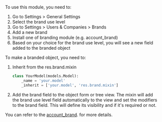 To use this module, you need to:

1.  Go to Settings \> General Settings
2.  Select the brand use level
3.  Go to Settings \> Users & Companies \> Brands
4.  Add a new brand
5.  Install one of branding module (e.g. account_brand)
6.  Based on your choice for the brand use level, you will see a new
    field added to the branded object

To make a branded object, you need to:

1.  Inherit from the res.brand.mixin
    ``` python
    class YourModel(models.Model):
        _name = 'your.model'
        _inherit = ['your.model', 'res.brand.mixin']
    ```

2.  Add the brand field to the object form or tree view. The mixin will
    add the brand use level field automatically to the view and set the
    modifiers to the brand field. This will define its visibility and if
    it's required or not.

You can refer to the
[account_brand](https://github.com/OCA/brand/blob/12.0/account_brand).
for more details.

